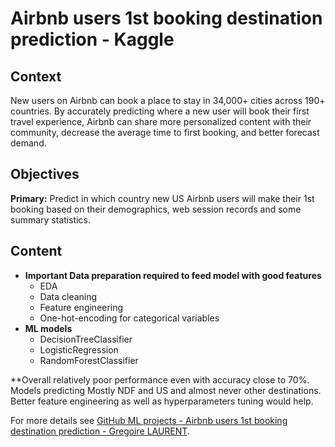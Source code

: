 # Airbnb users 1st booking destination prediction - Kaggle

## Context
New users on Airbnb can book a place to stay in 34,000+ cities across 190+ countries. By accurately predicting where a new user will book their first travel experience, Airbnb can share more personalized content with their community, decrease the average time to first booking, and better forecast demand.

## Objectives
**Primary:** Predict in which country new US Airbnb users will make their 1st booking based on their demographics, web session records and some summary statistics.

## Content
* **Important Data preparation required to feed model with good features**
  * EDA
  * Data cleaning
  * Feature engineering
  * One-hot-encoding for categorical variables
* **ML models**
  * DecisionTreeClassifier
  * LogisticRegression
  * RandomForestClassifier

**Overall relatively poor performance even with accuracy close to 70%. Models predicting Mostly NDF and US and almost never other destinations. Better feature engineering as well as hyperparameters tuning would help.

For more details see [GitHub ML projects - Airbnb users 1st booking destination prediction - Gregoire LAURENT](https://github.com/Greg1806/ML_projects/blob/main/Kaggle_airbnb.ipynb).
